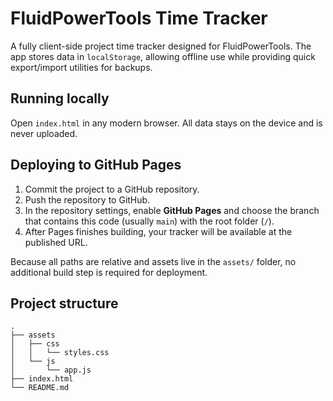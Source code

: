 # FluidPowerTools Time Tracker

A fully client-side project time tracker designed for FluidPowerTools. The app stores data in `localStorage`, allowing offline use while providing quick export/import utilities for backups.

## Running locally
Open `index.html` in any modern browser. All data stays on the device and is never uploaded.

## Deploying to GitHub Pages
1. Commit the project to a GitHub repository.
2. Push the repository to GitHub.
3. In the repository settings, enable **GitHub Pages** and choose the branch that contains this code (usually `main`) with the root folder (`/`).
4. After Pages finishes building, your tracker will be available at the published URL.

Because all paths are relative and assets live in the `assets/` folder, no additional build step is required for deployment.

## Project structure
```
.
├── assets
│   ├── css
│   │   └── styles.css
│   └── js
│       └── app.js
├── index.html
└── README.md
```
